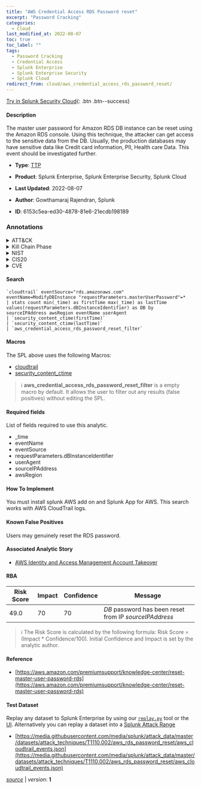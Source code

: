 ```yaml
---
title: "AWS Credential Access RDS Password reset"
excerpt: "Password Cracking"
categories:
  - Cloud
last_modified_at: 2022-08-07
toc: true
toc_label: ""
tags:
  - Password Cracking
  - Credential Access
  - Splunk Enterprise
  - Splunk Enterprise Security
  - Splunk Cloud
redirect_from: cloud/aws_credential_access_rds_password_reset/
---
```




[Try in Splunk Security Cloud](https://www.splunk.com/en_us/cyber-security.html){: .btn .btn--success}

#### Description

The master user password for Amazon RDS DB instance can be reset using the Amazon RDS console. Using this technique, the attacker can get access to the sensitive data from the DB. Usually, the production databases may have sensitive data like Credit card information, PII, Health care Data. This event should be investigated further.

- **Type**: [TTP](https://github.com/splunk/security_content/wiki/Detection-Analytic-Types)
- **Product**: Splunk Enterprise, Splunk Enterprise Security, Splunk Cloud

- **Last Updated**: 2022-08-07
- **Author**: Gowthamaraj Rajendran, Splunk
- **ID**: 6153c5ea-ed30-4878-81e6-21ecdb198189

### Annotations
<details>
  <summary>ATT&CK</summary>

<div markdown="1">

#### [ATT&CK](https://attack.mitre.org/)

| ID          | Technique   | Tactic         |
| ----------- | ----------- |--------------- |
| [T1110.002](https://attack.mitre.org/techniques/T1110/002/) | Password Cracking | Credential Access |

</div>
</details>


<details>
  <summary>Kill Chain Phase</summary>

<div markdown="1">

* Exploitation


</div>
</details>


<details>
  <summary>NIST</summary>

<div markdown="1">

* DE.CM



</div>
</details>

<details>
  <summary>CIS20</summary>

<div markdown="1">

* CIS 3
* CIS 5
* CIS 16



</div>
</details>

<details>
  <summary>CVE</summary>

<div markdown="1">


</div>
</details>


#### Search

```
`cloudtrail` eventSource="rds.amazonaws.com" eventName=ModifyDBInstance "requestParameters.masterUserPassword"=* 
| stats count min(_time) as firstTime max(_time) as lastTime values(requestParameters.dBInstanceIdentifier) as DB by sourceIPAddress awsRegion eventName userAgent
| `security_content_ctime(firstTime)`
| `security_content_ctime(lastTime)` 
| `aws_credential_access_rds_password_reset_filter`
```

#### Macros
The SPL above uses the following Macros:
* [cloudtrail](https://github.com/splunk/security_content/blob/develop/macros/cloudtrail.yml)
* [security_content_ctime](https://github.com/splunk/security_content/blob/develop/macros/security_content_ctime.yml)

> :information_source:
> **aws_credential_access_rds_password_reset_filter** is a empty macro by default. It allows the user to filter out any results (false positives) without editing the SPL.



#### Required fields
List of fields required to use this analytic.
* _time
* eventName
* eventSource
* requestParameters.dBInstanceIdentifier
* userAgent
* sourceIPAddress
* awsRegion



#### How To Implement
You must install splunk AWS add on and Splunk App for AWS. This search works with AWS CloudTrail logs.
#### Known False Positives
Users may genuinely reset the RDS password.

#### Associated Analytic Story
* [AWS Identity and Access Management Account Takeover](/stories/aws_identity_and_access_management_account_takeover)




#### RBA

| Risk Score  | Impact      | Confidence   | Message      |
| ----------- | ----------- |--------------|--------------|
| 49.0 | 70 | 70 | $DB$ password has been reset from IP $sourceIPAddress$ |


> :information_source:
> The Risk Score is calculated by the following formula: Risk Score = (Impact * Confidence/100). Initial Confidence and Impact is set by the analytic author.


#### Reference

* [https://aws.amazon.com/premiumsupport/knowledge-center/reset-master-user-password-rds](https://aws.amazon.com/premiumsupport/knowledge-center/reset-master-user-password-rds)



#### Test Dataset
Replay any dataset to Splunk Enterprise by using our [`replay.py`](https://github.com/splunk/attack_data#using-replaypy) tool or the [UI](https://github.com/splunk/attack_data#using-ui).
Alternatively you can replay a dataset into a [Splunk Attack Range](https://github.com/splunk/attack_range#replay-dumps-into-attack-range-splunk-server)

* [https://media.githubusercontent.com/media/splunk/attack_data/master/datasets/attack_techniques/T1110.002/aws_rds_password_reset/aws_cloudtrail_events.json](https://media.githubusercontent.com/media/splunk/attack_data/master/datasets/attack_techniques/T1110.002/aws_rds_password_reset/aws_cloudtrail_events.json)



[*source*](https://github.com/splunk/security_content/tree/develop/detections/cloud/aws_credential_access_rds_password_reset.yml) \| *version*: **1**